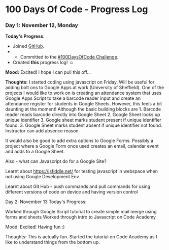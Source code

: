 # 100 Days Of Code - Progress Log

### Day 1: November 12, Monday

**Today's Progress**: 
* Joined [GitHub](https://github.com/sarahpeacock28).
* * Committed to the [#100DaysOfCode Challenge](https://www.100daysofcode.com/).
* Created **this** progress log! ☺


**Mood:** Excited! I hope I can pull this off...

**Thoughts:** I started coding using javascript on Friday. Will be useful for adding bolt ons to Google Apps at work (University of Sheffield). One of the projects I would like to work on is creating an attendance system that uses Google Apps Script to take a barcode reader input and create an attendance register for students in Google Sheets. However, this feels a bit daunting at the moment! Although the basic building blocks are 1. Barcode reader reads barcode directly into Google Sheet 2. Google Sheet looks up unique identifier 3. Google sheet marks student present if unique identifier found. 3. Google Sheet marks student absent if unique identifier not found. Instructor can add absence reason.

It would also be good to add extra options to Google Forms. Possibly a project where a Google Form once used creates an email, calendar event and adds to a Google Sheet.

Also - what can Javascript do for a Google Site?

Learnt about https://jsfiddle.net/ for testing javascript in webspace when not using Google Development Env

Learnt about Git Hub - push commands and pull commands for using different versions of code on device and having version control

Day 2: November 13
Today's Progress:

Worked through Google Script tutorial to create simple mail merge using forms and sheets
Worked through intro to Javascript on Code Academy

Mood: Excited! Having fun :)

Thoughts: This is actually fun. Started the tutorial on Code Academy as I like to understand things from the bottom up.
